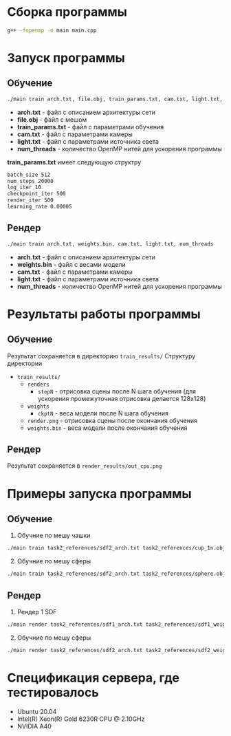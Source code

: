# Сборка программы

```bash
g++ -fopenmp -o main main.cpp
```

# Запуск программы

## Обучение

```bash
./main train arch.txt, file.obj, train_params.txt, cam.txt, light.txt, num_threads
```
- **arch.txt** - файл с описанием архитектуры сети
- **file.obj** - файл с мешом
- **train_params.txt** - файл с параметрами обучения
- **cam.txt** - файл с параметрами камеры
- **light.txt** - файл с параметрами источника света
- **num_threads** - количество OpenMP нитей для ускорения программы

**train_params.txt** имеет следующую структру

```txt
batch_size 512
num_steps 20000
log_iter 10
checkpoint_iter 500
render_iter 500
learning_rate 0.00005
```

## Рендер

```bash
./main train arch.txt, weights.bin, cam.txt, light.txt, num_threads
```
- **arch.txt** - файл с описанием архитектуры сети
- **weights.bin** - файл с весами модели
- **cam.txt** - файл с параметрами камеры
- **light.txt** - файл с параметрами источника света
- **num_threads** - количество OpenMP нитей для ускорения программы

# Результаты работы программы

## Обучение

Результат сохраняется в директорию `train_results/`
Структуру директории

- `train_results/`
    - `renders` 
        - `stepN` - отрисовка сцены после N шага обучения (для ускорения промежуточная отрисовка делается 128x128)
    - `weights` 
        - `ckptN` - веса модели после N шага обучения
    - `render.png` - отрисовка сцены после окончания обучения
    - `weights.bin` - веса модели после окончания обучения

## Рендер

Результат сохраняется в `render_results/out_cpu.png`

# Примеры запуска программы

## Обучение

1. Обучние по мешу чашки

```bash
./main train task2_references/sdf2_arch.txt task2_references/cup_1n.obj task2_references/train_params.txt task2_references/cam1.txt task2_references/light.txt 32
```

2. Обучние по мешу сферы

```bash
./main train task2_references/sdf2_arch.txt task2_references/sphere.obj task2_references/train_params.txt task2_references/cam1.txt task2_references/light.txt 32
```

## Рендер

1. Рендер 1 SDF

```bash
./main render task2_references/sdf1_arch.txt task2_references/sdf1_weights.bin task2_references/cam1.txt task2_references/light.txt 64
```

2. Обучние по мешу сферы

```bash
./main render task2_references/sdf2_arch.txt task2_references/sdf2_weights.bin task2_references/cam1.txt task2_references/light.txt 64
```

# Спецификация сервера, где тестировалось
- Ubuntu 20.04
- Intel(R) Xeon(R) Gold 6230R CPU @ 2.10GHz
- NVIDIA A40